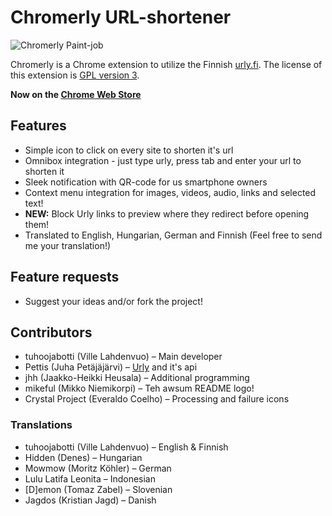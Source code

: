 Chromerly URL-shortener
=======================
![Chromerly Paint-job](http://github.com/tuhoojabotti/Chromerly-URL-shortener/raw/master/graphics/chromerly.png "Hueg thanks to mikeful!1")

Chromerly is a Chrome extension to utilize the Finnish [urly.fi](http://urly.fi/). The license of this extension is [GPL version 3](http://github.com/tuhoojabotti/Chromerly-URL-shortener/blob/master/COPYING).

**Now on the [Chrome Web Store](https://chrome.google.com/webstore/detail/ebfkcfgnlbfdnjfpoegigihcijkmnpee "Get it now!")**

Features
--------
* Simple icon to click on every site to shorten it's url
* Omnibox integration - just type urly, press tab and enter your url to shorten it
* Sleek notification with QR-code for us smartphone owners
* Context menu integration for images, videos, audio, links and selected text!
* **NEW:** Block Urly links to preview where they redirect before opening them!
* Translated to English, Hungarian, German and Finnish (Feel free to send me your translation!)

Feature requests
----------------
* Suggest your ideas and/or fork the project!

Contributors
-----------
* tuhoojabotti (Ville Lahdenvuo) – Main developer
* Pettis (Juha Petäjäjärvi) – [Urly](http://urly.fi/ "In Finnish") and it's api
* jhh (Jaakko-Heikki Heusala) – Additional programming
* mikeful (Mikko Niemikorpi) – Teh awsum README logo!
* Crystal Project (Everaldo Coelho) – Processing and failure icons

### Translations
* tuhoojabotti (Ville Lahdenvuo) – English & Finnish
* Hidden (Denes) – Hungarian
* Mowmow (Moritz Köhler) – German
* Lulu Latifa Leonita – Indonesian
* [D]emon (Tomaz Zabel) – Slovenian
* Jagdos (Kristian Jagd) – Danish